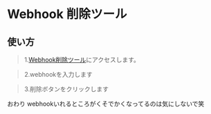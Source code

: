 # Webhook 削除ツール

## 使い方
>1.[Webhook削除ツール](https://yukina67.github.io/webhookdelete/)にアクセスします。


>2.webhookを入力します


>3.削除ボタンをクリックします

おわり
webhookいれるところがくそでかくなってるのは気にしないで笑

